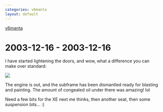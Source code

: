```yaml
---
categories: v6manta
layout: default
---
```


[v6manta](/v6manta)

# 2003-12-16 - 2003-12-16 
I have started lightening the doors, and wow, what a difference you can make over standard:

![](/img/v6manta/manta0030.jpg)

The engine is out, and the subframe has been dismantled ready for blasting and painting. The amount of congealed oil under there was amazing! lol

Need a few bits for the XE next me thinks, then another seat, then some suspension bits... :)